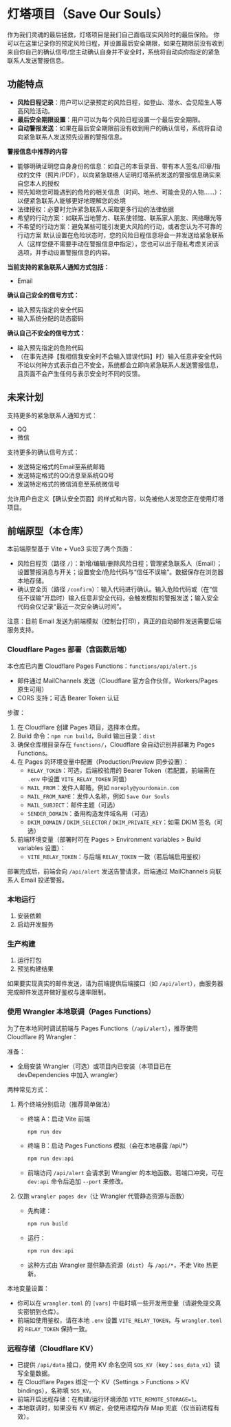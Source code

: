 # 灯塔项目（Save Our Souls）
作为我们灵魂的最后拯救，灯塔项目是我们自己面临现实风险时的最后保险。
你可以在这里记录你的预定风险日程，并设置最后安全期限，如果在期限前没有收到来自你自己的确认信号/您主动确认自身并不安全时，系统将自动向你指定的紧急联系人发送警报信息。

## 功能特点
- **风险日程记录**：用户可以记录预定的风险日程，如登山、潜水、会见陌生人等高风险活动。
- **最后安全期限设置**：用户可以为每个风险日程设置一个最后安全期限。
- **自动警报发送**：如果在最后安全期限前没有收到用户的确认信号，系统将自动向紧急联系人发送预先设置的警报信息。

**警报信息中推荐的内容**
- 能够明确证明您自身身份的信息：如自己的本音录音、带有本人签名/印章/指纹的文件（照片/PDF），以向紧急联络人证明灯塔系统发送的警报信息确实来自您本人的授权
- 预先知晓您可能遇到的危险的相关信息（时间、地点、可能会见的人物……）：以便紧急联系人能够更好地理解您的处境
- 法律授权：必要时允许紧急联系人采取更多行动的法律依据
- 希望的行动方案：如联系当地警方、联系使领馆、联系家人朋友、网络曝光等
- 不希望的行动方案：避免某些可能引发更大风险的行动，或者您认为不可靠的行动方案
默认设置在危险状态时，您的风险日程信息将会一并发送给紧急联系人（这样您便不需要手动在警报信息中指定），您也可以出于隐私考虑关闭该选项，并手动设置警报信息的内容。

**当前支持的紧急联系人通知方式包括：**
- Email

**确认自己安全的信号方式：**
- 输入预先指定的安全代码
- 输入系统分配的动态密码

**确认自己不安全的信号方式：**
- 输入预先指定的危险代码
- （在事先选择【我相信我安全时不会输入错误代码】时）输入任意非安全代码
不论以何种方式表示自己不安全，系统都会立即向紧急联系人发送警报信息，且页面不会产生任何与表示安全时不同的反馈。


## 未来计划
支持更多的紧急联系人通知方式：
- QQ
- 微信

支持更多的确认信号方式：
- 发送特定格式的Email至系统邮箱
- 发送特定格式的QQ消息至系统QQ号
- 发送特定格式的微信消息至系统微信号

允许用户自定义【确认安全页面】的样式和内容，以免被他人发现您正在使用灯塔项目。

## 前端原型（本仓库）
本前端原型基于 Vite + Vue3 实现了两个页面：
- 风险日程页（路径 `/`）：新增/编辑/删除风险日程；管理紧急联系人（Email）；设置警报消息与开关；设置安全/危险代码与“信任不误输”。数据保存在浏览器本地存储。
- 确认安全页（路径 `/confirm`）：输入代码进行确认。输入危险代码或（在“信任不误输”开启时）输入任意非安全代码，会触发模拟的警报发送；输入安全代码会仅记录“最近一次安全确认时间”。

注意：目前 Email 发送为前端模拟（控制台打印），真正的自动邮件发送需要后端服务支持。

### Cloudflare Pages 部署（含函数后端）
本仓库已内置 Cloudflare Pages Functions：`functions/api/alert.js`
- 邮件通过 MailChannels 发送（Cloudflare 官方合作伙伴，Workers/Pages 原生可用）
- CORS 支持；可选 Bearer Token 认证

步骤：
1. 在 Cloudflare 创建 Pages 项目，选择本仓库。
2. Build 命令：`npm run build`，Build 输出目录：`dist`
3. 确保仓库根目录存在 `functions/`，Cloudflare 会自动识别并部署为 Pages Functions。
4. 在 Pages 的环境变量中配置（Production/Preview 同步设置）：
	- `RELAY_TOKEN`：可选，后端校验用的 Bearer Token（若配置，前端需在 `.env` 中设置 `VITE_RELAY_TOKEN` 同值）
	- `MAIL_FROM`：发件人邮箱，例如 `noreply@yourdomain.com`
	- `MAIL_FROM_NAME`：发件人名称，例如 `Save Our Souls`
	- `MAIL_SUBJECT`：邮件主题（可选）
	- `SENDER_DOMAIN`：备用构造发件域名用（可选）
	- `DKIM_DOMAIN` / `DKIM_SELECTOR` / `DKIM_PRIVATE_KEY`：如需 DKIM 签名（可选）
5. 前端环境变量（部署时可在 Pages > Environment variables > Build variables 设置）：
	- `VITE_RELAY_TOKEN`：与后端 `RELAY_TOKEN` 一致（若后端启用鉴权）

部署完成后，前端会向 `/api/alert` 发送告警请求，后端通过 MailChannels 向联系人 Email 投递警报。

### 本地运行
1. 安装依赖
2. 启动开发服务

### 生产构建
1. 运行打包
2. 预览构建结果

如果要实现真实的邮件发送，请为前端提供后端接口（如 `/api/alert`），由服务器完成邮件发送并做好鉴权与速率限制。

### 使用 Wrangler 本地联调（Pages Functions）
为了在本地同时调试前端与 Pages Functions（`/api/alert`），推荐使用 Cloudflare 的 Wrangler：

准备：
- 全局安装 Wrangler（可选）或项目内已安装（本项目已在 devDependencies 中加入 wrangler）

两种常见方式：
1) 两个终端分别启动（推荐简单做法）
	 - 终端 A：启动 Vite 前端
		 ```powershell
		 npm run dev
		 ```
	 - 终端 B：启动 Pages Functions 模拟（会在本地暴露 /api/*）
		 ```powershell
		 npm run dev:api
		 ```
	 - 前端访问 `/api/alert` 会请求到 Wrangler 的本地函数。若端口冲突，可在 `dev:api` 命令后追加 `--port` 来修改。

2) 仅跑 `wrangler pages dev`（让 Wrangler 代管静态资源与函数）
	 - 先构建：
		 ```powershell
		 npm run build
		 ```
	 - 运行：
		 ```powershell
		 npm run dev:api
		 ```
	 - 这种方式由 Wrangler 提供静态资源（`dist`）与 `/api/*`，不走 Vite 热更新。

本地变量设置：
- 你可以在 `wrangler.toml` 的 `[vars]` 中临时填一些开发用变量（请避免提交真实密钥到仓库）。
- 前端如使用鉴权，请在本地 `.env` 设置 `VITE_RELAY_TOKEN`，与 `wrangler.toml` 的 `RELAY_TOKEN` 保持一致。

### 远程存储（Cloudflare KV）
- 已提供 `/api/data` 接口，使用 KV 命名空间 `SOS_KV`（key：`sos_data_v1`）读写全量数据。
- 在 Cloudflare Pages 绑定一个 KV（Settings > Functions > KV bindings），名称填 `SOS_KV`。
- 前端开启远程存储：在构建/运行环境添加 `VITE_REMOTE_STORAGE=1`。
- 本地联调时，如果没有 KV 绑定，会使用进程内存 Map 兜底（仅当前进程有效）。